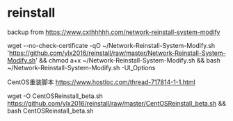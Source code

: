 # reinstall

backup from https://www.cxthhhhh.com/network-reinstall-system-modify

wget --no-check-certificate -qO ~/Network-Reinstall-System-Modify.sh 'https://github.com/ylx2016/reinstall/raw/master/Network-Reinstall-System-Modify.sh' && chmod a+x ~/Network-Reinstall-System-Modify.sh && bash ~/Network-Reinstall-System-Modify.sh -UI_Options


CentOS重装脚本
https://www.hostloc.com/thread-717814-1-1.html

wget -O CentOSReinstall_beta.sh https://github.com/ylx2016/reinstall/raw/master/CentOSReinstall_beta.sh && bash CentOSReinstall_beta.sh

